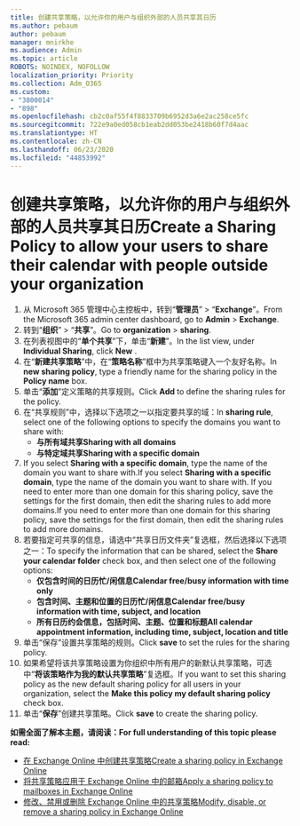 ```yaml
---
title: 创建共享策略，以允许你的用户与组织外部的人员共享其日历
ms.author: pebaum
author: pebaum
manager: mnirkhe
ms.audience: Admin
ms.topic: article
ROBOTS: NOINDEX, NOFOLLOW
localization_priority: Priority
ms.collection: Adm_O365
ms.custom:
- "3800014"
- "898"
ms.openlocfilehash: cb2c0af55f4f8833709b6952d3a6e2ac258ce5fc
ms.sourcegitcommit: 722e9a0ed058cb1eab2dd053be2418b60f7d4aac
ms.translationtype: HT
ms.contentlocale: zh-CN
ms.lasthandoff: 06/23/2020
ms.locfileid: "44853992"
---
```

# <a name="create-a-sharing-policy-to-allow-your-users-to-share-their-calendar-with-people-outside-your-organization"></a><span data-ttu-id="6ef4f-102">创建共享策略，以允许你的用户与组织外部的人员共享其日历</span><span class="sxs-lookup"><span data-stu-id="6ef4f-102">Create a Sharing Policy to allow your users to share their calendar with people outside your organization</span></span>

1. <span data-ttu-id="6ef4f-103">从 Microsoft 365 管理中心主控板中，转到“**管理员**” > “**Exchange**”。</span><span class="sxs-lookup"><span data-stu-id="6ef4f-103">From the Microsoft 365 admin center dashboard, go to **Admin** > **Exchange**.</span></span>
2. <span data-ttu-id="6ef4f-104">转到“**组织**” > “**共享**”。</span><span class="sxs-lookup"><span data-stu-id="6ef4f-104">Go to **organization** > **sharing**.</span></span>
3. <span data-ttu-id="6ef4f-105">在列表视图中的“**单个共享**”下，单击“**新建**”。</span><span class="sxs-lookup"><span data-stu-id="6ef4f-105">In the list view, under **Individual Sharing**, click **New** .</span></span>
4. <span data-ttu-id="6ef4f-106">在“**新建共享策略**”中，在“**策略名称**”框中为共享策略键入一个友好名称。</span><span class="sxs-lookup"><span data-stu-id="6ef4f-106">In **new sharing policy**, type a friendly name for the sharing policy in the **Policy name** box.</span></span>
5. <span data-ttu-id="6ef4f-107">单击“**添加**”定义策略的共享规则。</span><span class="sxs-lookup"><span data-stu-id="6ef4f-107">Click **Add**  to define the sharing rules for the policy.</span></span>
6. <span data-ttu-id="6ef4f-108">在“共享规则”中，选择以下选项之一以指定要共享的域：</span><span class="sxs-lookup"><span data-stu-id="6ef4f-108">In **sharing rule**, select one of the following options to specify the domains you want to share with:</span></span>
    - <span data-ttu-id="6ef4f-109">**与所有域共享**</span><span class="sxs-lookup"><span data-stu-id="6ef4f-109">**Sharing with all domains**</span></span>
    - <span data-ttu-id="6ef4f-110">**与特定域共享**</span><span class="sxs-lookup"><span data-stu-id="6ef4f-110">**Sharing with a specific domain**</span></span>
8. <span data-ttu-id="6ef4f-111">If you select **Sharing with a specific domain**, type the name of the domain you want to share with.</span><span class="sxs-lookup"><span data-stu-id="6ef4f-111">If you select **Sharing with a specific domain**, type the name of the domain you want to share with.</span></span> <span data-ttu-id="6ef4f-112">If you need to enter more than one domain for this sharing policy, save the settings for the first domain, then edit the sharing rules to add more domains.</span><span class="sxs-lookup"><span data-stu-id="6ef4f-112">If you need to enter more than one domain for this sharing policy, save the settings for the first domain, then edit the sharing rules to add more domains.</span></span>
9. <span data-ttu-id="6ef4f-113">若要指定可共享的信息，请选中“共享日历文件夹”复选框，然后选择以下选项之一：</span><span class="sxs-lookup"><span data-stu-id="6ef4f-113">To specify the information that can be shared, select the **Share your calendar folder** check box, and then select one of the following options:</span></span>
    - <span data-ttu-id="6ef4f-114">**仅包含时间的日历忙/闲信息**</span><span class="sxs-lookup"><span data-stu-id="6ef4f-114">**Calendar free/busy information with time only**</span></span>
    - <span data-ttu-id="6ef4f-115">**包含时间、主题和位置的日历忙/闲信息**</span><span class="sxs-lookup"><span data-stu-id="6ef4f-115">**Calendar free/busy information with time, subject, and location**</span></span>
    - <span data-ttu-id="6ef4f-116">**所有日历约会信息，包括时间、主题、位置和标题**</span><span class="sxs-lookup"><span data-stu-id="6ef4f-116">**All calendar appointment information, including time, subject, location and title**</span></span>
11. <span data-ttu-id="6ef4f-117">单击“保存”设置共享策略的规则。</span><span class="sxs-lookup"><span data-stu-id="6ef4f-117">Click **save** to set the rules for the sharing policy.</span></span>
12. <span data-ttu-id="6ef4f-118">如果希望将该共享策略设置为你组织中所有用户的新默认共享策略，可选中“**将该策略作为我的默认共享策略**”复选框。</span><span class="sxs-lookup"><span data-stu-id="6ef4f-118">If you want to set this sharing policy as the new default sharing policy for all users in your organization, select the **Make this policy my default sharing policy** check box.</span></span>
13. <span data-ttu-id="6ef4f-119">单击“**保存**”创建共享策略。</span><span class="sxs-lookup"><span data-stu-id="6ef4f-119">Click **save** to create the sharing policy.</span></span>  

<span data-ttu-id="6ef4f-120">**如需全面了解本主题，请阅读：**</span><span class="sxs-lookup"><span data-stu-id="6ef4f-120">**For full understanding of this topic please read:**</span></span>

- [<span data-ttu-id="6ef4f-121">在 Exchange Online 中创建共享策略</span><span class="sxs-lookup"><span data-stu-id="6ef4f-121">Create a sharing policy in Exchange Online</span></span>](https://docs.microsoft.com/exchange/sharing/sharing-policies/create-a-sharing-policy)
- [<span data-ttu-id="6ef4f-122">将共享策略应用于 Exchange Online 中的邮箱</span><span class="sxs-lookup"><span data-stu-id="6ef4f-122">Apply a sharing policy to mailboxes in Exchange Online</span></span>](https://docs.microsoft.com/exchange/sharing/sharing-policies/apply-a-sharing-policy)
- [<span data-ttu-id="6ef4f-123">修改、禁用或删除 Exchange Online 中的共享策略</span><span class="sxs-lookup"><span data-stu-id="6ef4f-123">Modify, disable, or remove a sharing policy in Exchange Online</span></span>](https://docs.microsoft.com/exchange/sharing/sharing-policies/modify-a-sharing-policy)